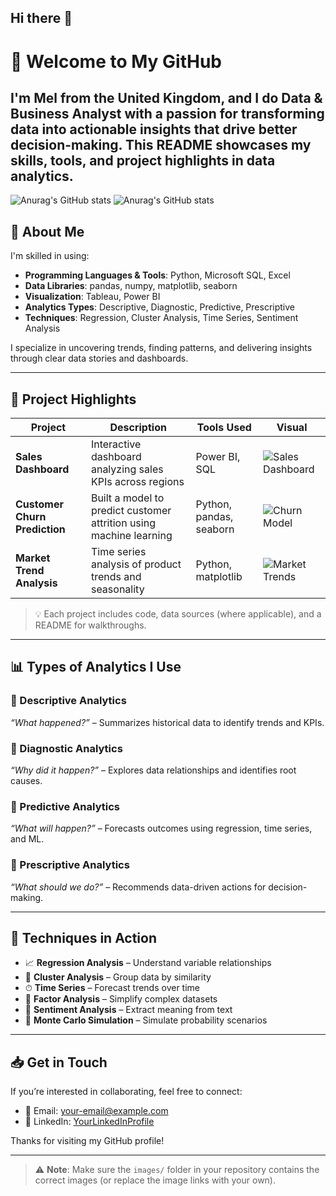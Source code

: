 ## Hi there 👋

# 👋 Welcome to My GitHub

I'm Mel from the United Kingdom, and I do **Data & Business Analyst** with a passion for transforming data into actionable insights that drive better decision-making. This README showcases my skills, tools, and project highlights in data analytics.
---
![Anurag's GitHub stats](https://github-readme-stats.vercel.app/api?username=MelOzyurt&hide=contribs,prs)
![Anurag's GitHub stats](https://github-readme-stats.vercel.app/api?username=MelOzyurt&show_icons=true&theme=transparent)
## 🧠 About Me

I'm skilled in using:

- **Programming Languages & Tools**: Python, Microsoft SQL, Excel  
- **Data Libraries**: pandas, numpy, matplotlib, seaborn  
- **Visualization**: Tableau, Power BI  
- **Analytics Types**: Descriptive, Diagnostic, Predictive, Prescriptive  
- **Techniques**: Regression, Cluster Analysis, Time Series, Sentiment Analysis  

I specialize in uncovering trends, finding patterns, and delivering insights through clear data stories and dashboards.

---

## 📂 Project Highlights

| Project | Description | Tools Used | Visual |
|--------|-------------|------------|--------|
| **Sales Dashboard** | Interactive dashboard analyzing sales KPIs across regions | Power BI, SQL | ![Sales Dashboard](images/sales_dashboard.png) |
| **Customer Churn Prediction** | Built a model to predict customer attrition using machine learning | Python, pandas, seaborn | ![Churn Model](images/churn_model.png) |
| **Market Trend Analysis** | Time series analysis of product trends and seasonality | Python, matplotlib | ![Market Trends](images/market_trends.png) |

> 💡 Each project includes code, data sources (where applicable), and a README for walkthroughs.

---

## 📊 Types of Analytics I Use

### 🔹 Descriptive Analytics
*“What happened?”* – Summarizes historical data to identify trends and KPIs.

### 🔹 Diagnostic Analytics
*“Why did it happen?”* – Explores data relationships and identifies root causes.

### 🔹 Predictive Analytics
*“What will happen?”* – Forecasts outcomes using regression, time series, and ML.

### 🔹 Prescriptive Analytics
*“What should we do?”* – Recommends data-driven actions for decision-making.

---

## 🔬 Techniques in Action

- 📈 **Regression Analysis** – Understand variable relationships  
- 🔗 **Cluster Analysis** – Group data by similarity  
- ⏱ **Time Series** – Forecast trends over time  
- 🧪 **Factor Analysis** – Simplify complex datasets  
- 💬 **Sentiment Analysis** – Extract meaning from text  
- 🔁 **Monte Carlo Simulation** – Simulate probability scenarios  

---

## 📥 Get in Touch

If you’re interested in collaborating, feel free to connect:

- 📧 Email: [your-email@example.com](mailto:your-email@example.com)  
- 💼 LinkedIn: [YourLinkedInProfile](https://www.linkedin.com)

Thanks for visiting my GitHub profile!

---

> ⚠️ **Note**: Make sure the `images/` folder in your repository contains the correct images (or replace the image links with your own).
